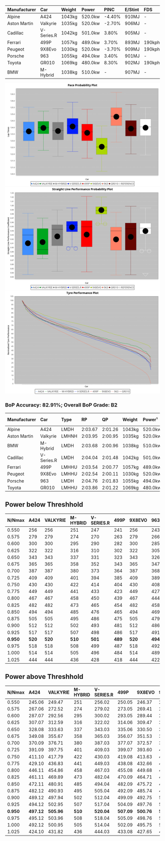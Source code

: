 | Manufacturer | Car        | Weight | Power   | PINC    | E/Stint | FDS     |
|:-|:-|:-|:-|:-|:-|:-|
| Alpine       | A424       | 1043kg | 520.0kw | -4.40%  | 910MJ   |    -    |
| Aston Martin | Valkyrie   | 1035kg | 520.0kw | -2.70%  | 906MJ   |    -    |
| Cadillac     | V-Series.R | 1042kg | 501.0kw | 3.80%   | 905MJ   |    -    |
| Ferrari      | 499P       | 1057kg | 489.0kw | 3.70%   | 893MJ   | 190kph  |
| Peugeot      | 9X8Evo     | 1030kg | 520.0kw | -3.70%  | 909MJ   | 190kph  |
| Porsche      | 963        | 1055kg | 494.0kw | 3.40%   | 901MJ   |    -    |
| Toyota       | GR010      | 1069kg | 480.0kw | 8.30%   | 902MJ   | 190kph  |
| BMW          | M-Hybrid   | 1038kg | 510.0kw |    -    | 907MJ   |    -    |

![PACECHART](./IMG/OFFICIAL.png)
![STRAIGHTLINEPERFORMANCECHART](./IMG/OFFICIAL_sp.png)
![TYREPERFORMANCECHART](./IMG/OFFICIAL_tw.png)

### BoP Accuracy: 82.91%; Overall BoP Grade: B2
| Manufacturer | Car        | Type  | RP      | QP      | Weight | Power¹  | Threshhold | PINC    | Power²   | E/Stint | AVG Vmax  | FDS     | RDLC | L/Stint | BOP-Grade | Model Accuracy | Model Points | Match% | SimDiff |
|:-|:-|:-|:-|:-|:-|:-|:-|:-|:-|:-|:-|:-|:-|:-|:-|:-|:-|:-|:-|
| Alpine       | A424       | LMDH  | 2:03.67 | 2:01.26 | 1043kg | 520.0kw | 250.0kph   | -4.40%  | 497.10kw |  910MJ  | 294.66kph |    -    | 1.03 | 25      | ~A1       | 96.10%         | 2390         | 99.60% | +0.62   |
| Aston Martin | Valkyrie   | LMHNH | 2:03.95 | 2:00.95 | 1035kg | 520.0kw | 250.0kph   | -2.70%  | 506.00kw |  906MJ  | 296.18kph |    -    | 1.04 | 25      | +C2       | 100.00%        | 466          | 73.54% | #       |
| BMW          | M-Hybrid   | LMDH  | 2:03.68 | 2:00.96 | 1038kg | 510.0kw | 210.0kph   |    -    | 510.00kw |  907MJ  | 298.25kph |    -    | 1.04 | 25      | ~A1       | 100.00%        | 3339         | 96.69% | +0.58   |
| Cadillac     | V-Series.R | LMDH  | 2:04.04 | 2:01.48 | 1042kg | 501.0kw | 250.0kph   | 3.80%   | 520.00kw |  905MJ  | 300.57kph |    -    | 1.03 | 24      | +B1       | 99.56%         | 5841         | 86.18% | +0.98   |
| Ferrari      | 499P       | LMHHU | 2:03.54 | 2:00.77 | 1057kg | 489.0kw | 250.0kph   | 3.70%   | 507.10kw |  893MJ  | 297.13kph | 190kph  | 1.05 | 24      | -A2       | 99.57%         | 7417         | 92.78% | +1.15   |
| Peugeot      | 9X8Evo     | LMHHU | 2:02.54 | 2:00.11 | 1030kg | 520.0kw | 250.0kph   | -3.70%  | 500.80kw |  909MJ  | 307.58kph | 190kph  | 1.03 | 24      | -Ω1       | 100.00%        | 1891         | 43.20% | +0.70   |
| Porsche      | 963        | LMDH  | 2:04.76 | 2:01.83 | 1055kg | 494.0kw | 250.0kph   | 3.40%   | 510.80kw |  901MJ  | 295.83kph |    -    | 1.02 | 24      | +C1       | 98.39%         | 16118        | 75.60% | -0.06   |
| Toyota       | GR010      | LMHHU | 2:03.86 | 2:01.22 | 1069kg | 480.0kw | 250.0kph   | 8.30%   | 519.80kw |  902MJ  | 296.37kph | 190kph  | 1.04 | 24      | ~A1       | 99.90%         | 5196         | 95.69% | +1.56   |

## Power below Threshhold
| N/Nmax    | A424    | VALKYRIE | M-HYBRID | V-SERIES.R | 499P    | 9X8EVO  | 963     | GR010   |
|:-|:-|:-|:-|:-|:-|:-|:-|:-|
|  0.550    |  256    |  256     |  251     |  247       |  241    |  256    |  243    |  236    |
|  0.575    |  279    |  279     |  274     |  270       |  263    |  279    |  266    |  258    |
|  0.600    |  300    |  300     |  295     |  290       |  282    |  300    |  285    |  277    |
|  0.625    |  322    |  322     |  316     |  310       |  302    |  322    |  305    |  297    |
|  0.650    |  343    |  343     |  337     |  331       |  323    |  343    |  326    |  317    |
|  0.675    |  365    |  365     |  358     |  352       |  343    |  365    |  347    |  337    |
|  0.700    |  387    |  387     |  380     |  373       |  364    |  387    |  368    |  358    |
|  0.725    |  409    |  409     |  401     |  394       |  385    |  409    |  389    |  378    |
|  0.750    |  430    |  430     |  422     |  414       |  404    |  430    |  408    |  397    |
|  0.775    |  449    |  449     |  441     |  433       |  423    |  449    |  427    |  415    |
|  0.800    |  467    |  467     |  458     |  450       |  439    |  467    |  444    |  431    |
|  0.825    |  482    |  482     |  473     |  465       |  454    |  482    |  458    |  445    |
|  0.850    |  494    |  494     |  485     |  476       |  465    |  494    |  469    |  456    |
|  0.875    |  505    |  505     |  495     |  486       |  475    |  505    |  479    |  466    |
|  0.900    |  512    |  512     |  502     |  493       |  481    |  512    |  486    |  472    |
|  0.925    |  517    |  517     |  507     |  498       |  486    |  517    |  491    |  477    |
| **0.950** | **520** | **520**  | **510**  | **501**    | **489** | **520** | **494** | **480** |
|  0.975    |  518    |  518     |  508     |  499       |  487    |  518    |  492    |  478    |
|  1.000    |  514    |  514     |  505     |  496       |  484    |  514    |  489    |  475    |
|  1.025    |  444    |  444     |  436     |  428       |  418    |  444    |  422    |  410    |

## Power above Threshhold
| N/Nmax    | A424       | VALKYRIE   | M-HYBRID | V-SERIES.R | 499P       | 9X8EVO     | 963        | GR010      |
|:-|:-|:-|:-|:-|:-|:-|:-|:-|
|  0.550    |  245.06    |  249.47    |  251     |  256.02    |  250.05    |  246.37    |  251.39    |  256.41    |
|  0.575    |  267.06    |  272.52    |  274     |  279.02    |  273.05    |  269.41    |  274.43    |  279.45    |
|  0.600    |  287.07    |  292.56    |  295     |  300.02    |  293.05    |  289.44    |  295.46    |  299.48    |
|  0.625    |  307.07    |  312.59    |  316     |  322.02    |  314.06    |  309.47    |  316.49    |  321.52    |
|  0.650    |  328.08    |  333.63    |  337     |  343.03    |  335.06    |  330.50    |  337.53    |  342.55    |
|  0.675    |  349.08    |  355.67    |  358     |  365.03    |  356.07    |  351.53    |  358.56    |  364.59    |
|  0.700    |  370.09    |  376.71    |  380     |  387.03    |  377.07    |  372.57    |  380.59    |  386.62    |
|  0.725    |  391.09    |  397.75    |  401     |  409.03    |  399.07    |  393.60    |  401.63    |  408.66    |
|  0.750    |  411.10    |  417.79    |  422     |  430.03    |  419.08    |  413.63    |  422.66    |  429.69    |
|  0.775    |  429.10    |  436.83    |  441     |  449.03    |  438.08    |  432.66    |  441.69    |  448.73    |
|  0.800    |  446.11    |  454.86    |  458     |  467.03    |  455.08    |  449.68    |  458.71    |  466.75    |
|  0.825    |  461.11    |  469.89    |  473     |  482.04    |  470.09    |  464.71    |  473.74    |  481.78    |
|  0.850    |  472.11    |  480.91    |  485     |  494.04    |  482.09    |  475.72    |  485.76    |  493.80    |
|  0.875    |  482.12    |  490.93    |  495     |  505.04    |  492.09    |  485.74    |  495.77    |  504.82    |
|  0.900    |  489.12    |  497.94    |  502     |  512.04    |  499.09    |  492.75    |  502.78    |  511.83    |
|  0.925    |  494.12    |  502.95    |  507     |  517.04    |  504.09    |  497.76    |  507.79    |  516.84    |
| **0.950** | **497.12** | **505.96** | **510**  | **520.04** | **507.09** | **500.76** | **510.80** | **519.84** |
|  0.975    |  495.12    |  503.96    |  508     |  518.04    |  505.09    |  498.76    |  508.79    |  517.84    |
|  1.000    |  492.12    |  500.95    |  505     |  514.04    |  502.09    |  495.75    |  505.79    |  513.83    |
|  1.025    |  424.10    |  431.82    |  436     |  444.03    |  433.08    |  427.65    |  436.68    |  443.72    |
